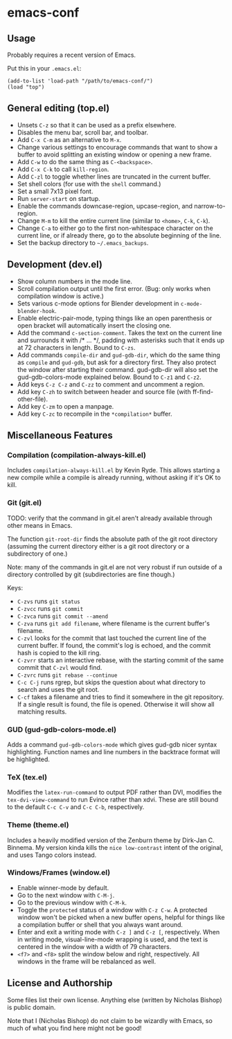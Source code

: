 # emacs-conf

## Usage

Probably requires a recent version of Emacs.

Put this in your `.emacs.el`:

```elisp
(add-to-list 'load-path "/path/to/emacs-conf/")
(load "top")
```

## General editing (top.el)
* Unsets `C-z` so that it can be used as a prefix elsewhere.
* Disables the menu bar, scroll bar, and toolbar.
* Add `C-x C-m` as an alternative to `M-x`.
* Change various settings to encourage commands that want to show a
  buffer to avoid splitting an existing window or opening a new
  frame.
* Add `C-w` to do the same thing as `C-<backspace>`.
* Add `C-x C-k` to call `kill-region`.
* Add `C-zl` to toggle whether lines are truncated in the current
  buffer.
* Set shell colors (for use with the `shell` command.)
* Set a small 7x13 pixel font.
* Run `server-start` on startup.
* Enable the commands downcase-region, upcase-region, and
  narrow-to-region.
* Change `M-m` to kill the entire current line (similar to `<home>`,
  `C-k`, `C-k`).
* Change `C-a` to either go to the first non-whitespace character on
  the current line, or if already there, go to the absolute
  beginning of the line.
* Set the backup directory to `~/.emacs_backups`.

## Development (dev.el)
* Show column numbers in the mode line.
* Scroll compilation output until the first error. (Bug: only works
  when compilation window is active.)
* Sets various c-mode options for Blender development
  in `c-mode-blender-hook`.
* Enable electric-pair-mode, typing things like an open parenthesis
  or open bracket will automatically insert the closing one.
* Add the command `c-section-comment`. Takes the text on the current
  line and surrounds it with /* ... */, padding with asterisks such
  that it ends up at 72 characters in length. Bound to `C-zs`.
* Add commands `compile-dir` and `gud-gdb-dir`, which do the same
  thing as `compile` and `gud-gdb`, but ask for a directory
  first. They also protect the window after starting their
  command. gud-gdb-dir will also set the gud-gdb-colors-mode
  explained below. Bound to `C-z1` and `C-z2`.
* Add keys `C-z C-z` and `C-zz` to comment and uncomment a region.
* Add key `C-zh` to switch between header and source file (with
  ff-find-other-file).
* Add key `C-zm` to open a manpage.
* Add key `C-zc` to recompile in the `*compilation*` buffer.

## Miscellaneous Features

### Compilation (compilation-always-kill.el)
Includes `compilation-always-kill.el` by Kevin Ryde. This allows
starting a new compile while a compile is already running, without
asking if it's OK to kill.

### Git (git.el)
TODO: verify that the command in git.el aren't already available
through other means in Emacs.

The function `git-root-dir` finds the absolute path of the git root
directory (assuming the current directory either is a git root
directory or a subdirectory of one.)

Note: many of the commands in git.el are not very robust if run
outside of a directory controlled by git (subdirectories are fine
though.)

Keys:
* `C-zvs` runs `git status`
* `C-zvcc` runs `git commit`
* `C-zvca` runs `git commit --amend`
* `C-zva` runs `git add filename`, where filename is the current
  buffer's filename.
* `C-zvl` looks for the commit that last touched the current line
  of the current buffer. If found, the commit's log is echoed, and
  the commit hash is copied to the kill ring.
* `C-zvrr` starts an interactive rebase, with the starting commit
  of the same commit that `C-zvl` would find.
* `C-zvrc` runs `git rebase --continue`
* `C-c C-j` runs rgrep, but skips the question about what directory
  to search and uses the git root.
* `C-cf` takes a filename and tries to find it somewhere in the git
  repository. If a single result is found, the file is
  opened. Otherwise it will show all matching results.

### GUD (gud-gdb-colors-mode.el)
Adds a command `gud-gdb-colors-mode` which gives gud-gdb nicer
syntax highlighting. Function names and line numbers in the
backtrace format will be highlighted.

### TeX (tex.el)
Modifies the `latex-run-command` to output PDF rather than DVI,
modifies the `tex-dvi-view-command` to run Evince rather than
xdvi. These are still bound to the default `C-c C-v` and `C-c C-b`,
respectively.

### Theme (theme.el)
Includes a heavily modified version of the Zenburn theme by
Dirk-Jan C. Binnema. My version kinda kills the `nice low-contrast`
intent of the original, and uses Tango colors instead.

### Windows/Frames (window.el)
* Enable winner-mode by default.
* Go to the next window with `C-M-j`.
* Go to the previous window with `C-M-k`.
* Toggle the `protected` status of a window with `C-z C-w`. A
  protected window won't be picked when a new buffer opens, helpful
  for things like a compilation buffer or shell that you always
  want around.
* Enter and exit a writing mode with `C-z ]` and `C-z [`,
  respectively. When in writing mode, visual-line-mode wrapping is
  used, and the text is centered in the window with a width of 79
  characters.
* `<f7>` and `<f8>` split the window below and right, respectively. All
  windows in the frame will be rebalanced as well.

## License and Authorship
Some files list their own license. Anything else (written by Nicholas
Bishop) is public domain.

Note that I (Nicholas Bishop) do not claim to be wizardly with Emacs, so
much of what you find here might not be good!
